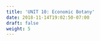 ```yaml
---
title: 'UNIT 10: Economic Botany'
date: 2018-11-14T19:02:50-07:00
draft: false
weight: 5
---
```
















